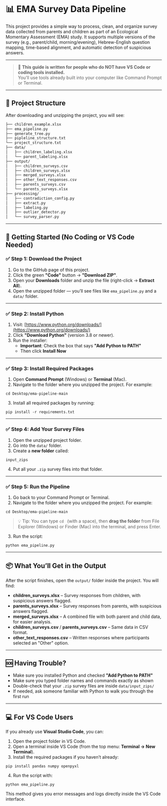 # 📊 EMA Survey Data Pipeline

This project provides a simple way to process, clean, and organize survey data collected from parents and children as part of an Ecological Momentary Assessment (EMA) study. It supports multiple versions of the survey (e.g., parent/child, morning/evening), Hebrew-English question mapping, time-based alignment, and automatic detection of suspicious answers.

---

> 🧭 **This guide is written for people who do NOT have VS Code or coding tools installed.**  
> You’ll use tools already built into your computer like Command Prompt or Terminal.

---

## 📁 Project Structure

After downloading and unzipping the project, you will see:

```bash
├── children_example.xlsx
├── ema_pipeline.py
├── generate_tree.py
├── pipleline_structure.txt
└── project_structure.txt
├── data/
│   ├── children_labeling.xlsx
│   └── parent_labeling.xlsx
├── output/
│   ├── children_surveys.csv
│   ├── children_surveys.xlsx
│   ├── merged_surveys.xlsx
│   ├── other_text_responses.csv
│   ├── parents_surveys.csv
│   └── parents_surveys.xlsx
├── processing/
│   ├── contradiction_config.py
│   ├── extract.py
│   ├── labeling.py
│   ├── outlier_detector.py
│   └── survey_parser.py
```

---

## 🧰 Getting Started (No Coding or VS Code Needed)

### ✅ Step 1: Download the Project

1. Go to the GitHub page of this project.
2. Click the green **"Code"** button → **"Download ZIP"**.
3. Open your **Downloads** folder and unzip the file (right-click → **Extract All**).
4. Open the unzipped folder — you’ll see files like `ema_pipeline.py` and a `data/` folder.

---

### ✅ Step 2: Install Python

1. Visit: [https://www.python.org/downloads/](https://www.python.org/downloads/)
2. Click **"Download Python"** (version 3.8 or newer).
3. Run the installer:
   - **Important**: Check the box that says **"Add Python to PATH"**
   - Then click **Install Now**

---

### ✅ Step 3: Install Required Packages

1. Open **Command Prompt** (Windows) or **Terminal** (Mac).
2. Navigate to the folder where you unzipped the project. For example:
```
cd Desktop/ema-pipeline-main
```
3. Install all required packages by running:
```
pip install -r requirements.txt
```

---

### ✅ Step 4: Add Your Survey Files

1. Open the unzipped project folder.
2. Go into the `data/` folder.
3. Create a **new folder** called:

```
input_zips
```

4. Put all your `.zip` survey files into that folder.

---

### ✅ Step 5: Run the Pipeline

1. Go back to your Command Prompt or Terminal.
2. Navigate to the folder where you unzipped the project. For example:

```
cd Desktop/ema-pipeline-main
```

> 💡 Tip: You can type `cd ` (with a space), then **drag the folder** from File Explorer (Windows) or Finder (Mac) into the terminal, and press Enter.

3. Run the script:

```
python ema_pipeline.py
```

---

## 📦 What You’ll Get in the Output

After the script finishes, open the `output/` folder inside the project. You will find:

- **children_surveys.xlsx** – Survey responses from children, with suspicious answers flagged.
- **parents_surveys.xlsx** – Survey responses from parents, with suspicious answers flagged.
- **merged_surveys.xlsx** – A combined file with both parent and child data, for easier analysis.
- **children_surveys.csv** / **parents_surveys.csv** – Same data in CSV format.
- **other_text_responses.csv** – Written responses where participants selected an "Other" option.

---

## 🆘 Having Trouble?

- Make sure you installed Python and checked **"Add Python to PATH"**
- Make sure you typed folder names and commands exactly as shown
- Double-check that your `.zip` survey files are inside `data/input_zips/`
- If needed, ask someone familiar with Python to walk you through the first run

---

## 💻 For VS Code Users

If you already use **Visual Studio Code**, you can:

1. Open the project folder in VS Code.
2. Open a terminal inside VS Code (from the top menu: **Terminal → New Terminal**).
3. Install the required packages if you haven’t already:

```
pip install pandas numpy openpyxl
```

4. Run the script with:

```
python ema_pipeline.py
```

This method gives you error messages and logs directly inside the VS Code interface.
